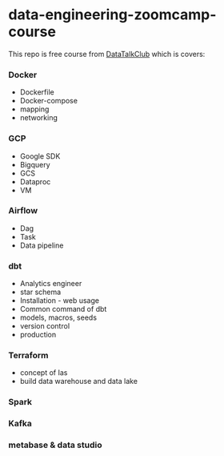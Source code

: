# data-engineering-zoomcamp-course

This repo is free course from [DataTalkClub](https://github.com/DataTalksClub) which is covers:

### Docker
- Dockerfile
- Docker-compose
- mapping
- networking

### GCP
- Google SDK
- Bigquery
- GCS
- Dataproc
- VM

### Airflow
- Dag
- Task
- Data pipeline

### dbt
- Analytics engineer
- star schema
- Installation - web usage
- Common command of dbt
- models, macros, seeds
- version control
- production


### Terraform
- concept of Ias
- build data warehouse and data lake


### Spark


### Kafka


### metabase & data studio